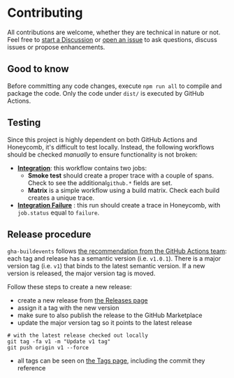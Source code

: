 # Contributing

All contributions are welcome, whether they are technical in nature or not. Feel free to [start a Discussion](https://github.com/kvrhdn/gha-buildevents/discussions) or [open an issue](https://github.com/kvrhdn/gha-buildevents/issues) to ask questions, discuss issues or propose enhancements.

## Good to know

Before committing any code changes, execute `npm run all` to compile and package the code. Only the code under `dist/` is executed by GitHub Actions.

## Testing

Since this project is highly dependent on both GitHub Actions and Honeycomb, it's difficult to test locally. Instead, the following workflows should be checked _manually_ to ensure functionality is not broken:

- [**Integration**](https://github.com/kvrhdn/gha-buildevents/actions?query=workflow%3AIntegration): this workflow contains two jobs:
    - **Smoke test** should create a proper trace with a couple of spans. Check to see the additional`github.*` fields are set.
    - **Matrix** is a simple workflow using a build matrix. Check each build creates a unique trace.
- [**Integration Failure**](https://github.com/kvrhdn/gha-buildevents/actions?query=workflow%3A%22Integration+Failure%22) : this run should create a trace in Honeycomb, with `job.status` equal to `failure`.

## Release procedure

`gha-buildevents` follows [the recommendation from the GitHub Actions team](https://github.com/actions/toolkit/blob/master/docs/action-versioning.md#versioning): each tag and release has a semantic version (i.e. `v1.0.1`). There is a major version tag (i.e. `v1`) that binds to the latest semantic version. If a new version is released, the major version tag is moved.

Follow these steps to create a new release:

- create a new release from [the Releases page](https://github.com/kvrhdn/gha-buildevents/releases)
- assign it a tag with the new version
- make sure to also publish the release to the GitHub Marketplace
- update the major version tag so it points to the latest release
```shell
# with the latest release checked out locally
git tag -fa v1 -m "Update v1 tag"
git push origin v1 --force
```
- all tags can be seen on [the Tags page](https://github.com/kvrhdn/gha-buildevents/tags), including the commit they reference
